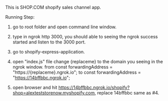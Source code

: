 This is SHOP.COM shopify sales channel app.

Running Step:

1. go to root folder and open command line window.
2. type in ngrok http 3000, you should able to seeing the ngrok success started and listen to the 3000 port.
3. go to shopify-express-application.
4. open "index.js" file change {replaceme} to the domain you seeing in the ngrok window.
        from const forwardingAddress = "https://{replaceme}.ngrok.io";
        to const forwardingAddress = "https://14bffbbc.ngrok.io";

5. open browser and hit https://14bffbbc.ngrok.io/shopify?shop=alexteststorenow.myshopify.com, replace 14bffbbc same as #4.
